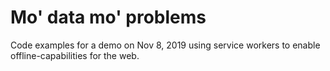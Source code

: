 # Mo' data mo' problems

Code examples for a demo on Nov 8, 2019 using service workers to enable offline-capabilities for the web.
